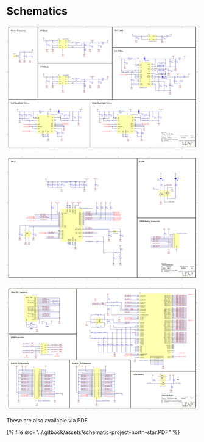 # Schematics

![](../.gitbook/assets/schematic-project-north-star-1.png)

![](../.gitbook/assets/schematic-project-north-star-2.png)

![](../.gitbook/assets/schematic-project-north-star-3.png)

These are also available via PDF

{% file src="../.gitbook/assets/schematic-project-north-star.PDF" %}


